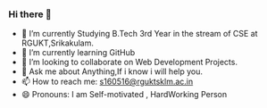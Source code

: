 ### Hi there 👋



- 🔭 I’m currently Studying B.Tech 3rd Year in the stream of CSE at RGUKT,Srikakulam.
- 🌱 I’m currently learning GitHub
- 👯 I’m looking to collaborate on Web Development Projects.
- 💬 Ask me about Anything,If i know i will help you.
- 📫 How to reach me: s160516@rguktsklm.ac.in
- 😄 Pronouns: I am Self-motivated , HardWorking Person 

